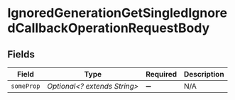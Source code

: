 # IgnoredGenerationGetSingledIgnoredCallbackOperationRequestBody


## Fields

| Field                        | Type                         | Required                     | Description                  |
| ---------------------------- | ---------------------------- | ---------------------------- | ---------------------------- |
| `someProp`                   | *Optional<? extends String>* | :heavy_minus_sign:           | N/A                          |